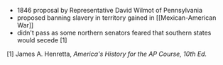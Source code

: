 - 1846 proposal by Representative David Wilmot of Pennsylvania
- proposed banning slavery in territory gained in [[Mexican-American War]]
- didn't pass as some northern senators feared that southern states would secede [1]



[1] James A. Henretta, *America's History for the AP Course, 10th Ed.*